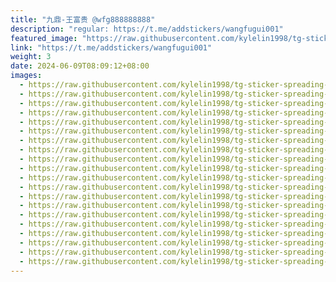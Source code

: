 ```yaml
---
title: "九鼎-王富贵 @wfg888888888"
description: "regular: https://t.me/addstickers/wangfugui001"
featured_image: "https://raw.githubusercontent.com/kylelin1998/tg-sticker-spreading-worldwide-images/main/img/224fea89-d7f0-4d10-a482-03f1c27db28c.jpg"
link: "https://t.me/addstickers/wangfugui001"
weight: 3
date: 2024-06-09T08:09:12+08:00
images:
  - https://raw.githubusercontent.com/kylelin1998/tg-sticker-spreading-worldwide-images/main/img/224fea89-d7f0-4d10-a482-03f1c27db28c.jpg
  - https://raw.githubusercontent.com/kylelin1998/tg-sticker-spreading-worldwide-images/main/img/90a06c67-509f-4317-bcc3-9a82bff517bf.jpg
  - https://raw.githubusercontent.com/kylelin1998/tg-sticker-spreading-worldwide-images/main/img/630352ec-e9d2-4111-8530-9e2225be0bd4.jpg
  - https://raw.githubusercontent.com/kylelin1998/tg-sticker-spreading-worldwide-images/main/img/8b86d8d4-dfc5-4e09-9640-b810508dc3e7.jpg
  - https://raw.githubusercontent.com/kylelin1998/tg-sticker-spreading-worldwide-images/main/img/8d06b436-e60c-4ffa-9a44-fd3eed17972e.jpg
  - https://raw.githubusercontent.com/kylelin1998/tg-sticker-spreading-worldwide-images/main/img/3f735475-905d-45d9-a806-aafd3428d11d.jpg
  - https://raw.githubusercontent.com/kylelin1998/tg-sticker-spreading-worldwide-images/main/img/feba27dd-3744-4d23-8f0a-8dd5ec4cb26b.jpg
  - https://raw.githubusercontent.com/kylelin1998/tg-sticker-spreading-worldwide-images/main/img/7084deb4-dd4e-476a-b4ed-ba113a8bec5c.jpg
  - https://raw.githubusercontent.com/kylelin1998/tg-sticker-spreading-worldwide-images/main/img/224d8cae-051b-45c7-b581-b48c5f649245.jpg
  - https://raw.githubusercontent.com/kylelin1998/tg-sticker-spreading-worldwide-images/main/img/83932d0a-14f7-4f67-9561-989fd9d6a2d8.jpg
  - https://raw.githubusercontent.com/kylelin1998/tg-sticker-spreading-worldwide-images/main/img/1dc91c14-5b34-41bc-91db-916027387bba.jpg
  - https://raw.githubusercontent.com/kylelin1998/tg-sticker-spreading-worldwide-images/main/img/6bbdf1ff-bb4c-42fe-bf49-7fe91392caee.jpg
  - https://raw.githubusercontent.com/kylelin1998/tg-sticker-spreading-worldwide-images/main/img/28cadc2a-bde4-4b5f-a01c-9aaa5164e552.jpg
  - https://raw.githubusercontent.com/kylelin1998/tg-sticker-spreading-worldwide-images/main/img/60cef161-32a3-4c93-821f-e9e0a641f2e5.jpg
  - https://raw.githubusercontent.com/kylelin1998/tg-sticker-spreading-worldwide-images/main/img/7e6f5cf5-65f9-4f3f-a3a4-7fe6aedd97f5.jpg
  - https://raw.githubusercontent.com/kylelin1998/tg-sticker-spreading-worldwide-images/main/img/a24de6fc-7e65-4ea1-8fbd-91f35fafe0e4.jpg
  - https://raw.githubusercontent.com/kylelin1998/tg-sticker-spreading-worldwide-images/main/img/0bfdf240-96e8-468c-80f5-981348660170.jpg
  - https://raw.githubusercontent.com/kylelin1998/tg-sticker-spreading-worldwide-images/main/img/7fdb4e6b-852b-42b5-915b-9a10e4ba144a.jpg
  - https://raw.githubusercontent.com/kylelin1998/tg-sticker-spreading-worldwide-images/main/img/795b6159-9fac-4a01-ba29-fbc294a5aa33.jpg
  - https://raw.githubusercontent.com/kylelin1998/tg-sticker-spreading-worldwide-images/main/img/d605fae7-1a2a-4e7f-a10c-9c72acaf7b7b.jpg
---
```

